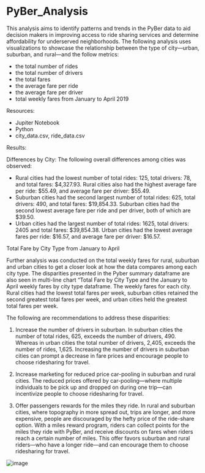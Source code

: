 # PyBer_Analysis

This analysis aims to identify patterns and trends in the PyBer data to aid decision makers in improving access to ride sharing services and determine affordability for underserved neighborhoods. The following analysis uses visualizations to showcase the relationship between the type of city—urban, suburban, and rural—and the follow metrics:

-	the total number of rides
-	the total number of drivers
-	the total fares 
-	the average fare per ride
-	the average fare per driver
-	total weekly fares from January to April 2019

Resources:

-	Jupiter Notebook
-	Python
-	city_data.csv, ride_data.csv

Results:

Differences by City:
The following overall differences among cities was observed:

-	Rural cities had the lowest number of total rides: 125, total drivers: 78, and total fares: $4,327.93. Rural cities also had the highest average fare per ride: $55.49, and average fare per driver: $55.49.
-	Suburban cities had the second largest number of total rides: 625, total drivers: 490, and total fares: $19,854.33.  Suburban cities had the second lowest average fare per ride and per driver, both of which are $39.50.
-	Urban cities had the largest number of total rides: 1625, total drivers: 2405 and total fares: $39,854.38. Urban cities had the lowest average fares per ride: $16.57, and average fare per driver: $16.57.

Total Fare by City Type from January to April

Further analysis was conducted on the total weekly fares for rural, suburban and urban cities to get a closer look at how the data compares among each city type. The disparities presented in the Pyber summary dataframe are also seen in multi-line chart “Total Fare by City Type and the January to April weekly fares by city type dataframe. The weekly fares for each city. Rural cities had the lowest total fares per week, suburban cities retained the second greatest total fares per week, and urban cities held the greatest total fares per week.

The following are recommendations to address these disparities:
1.	Increase the number of drivers in suburban. In suburban cities the number of total rides, 625, exceeds the number of drivers, 490. Whereas in urban cities the total number of drivers, 2,405, exceeds the number of rides, 1,625. Increasing the number of drivers in suburban cities can prompt a decrease in fare prices and encourage people to choose ridesharing for travel.

2.	Increase marketing for reduced price car-pooling in suburban and rural cities. The reduced prices offered by car-pooling—where multiple individuals to be pick up and dropped on during one trip—can incentivize people to choose ridesharing for travel.

3.	Offer passengers rewards for the miles they ride. In rural and suburban cities, where topography in more spread out, trips are longer, and more expensive, people are discouraged by the hefty price of the ride-share option. With a miles reward program, riders can collect points for the miles they ride with PyBer, and receive discounts on fares when riders reach a certain number of miles. This offer favors suburban and rural riders—who have a longer ride—and can encourage them to choose ridesharing for travel.  

![image](https://user-images.githubusercontent.com/80020390/115130445-e1270c00-9fbd-11eb-80ef-e57a52f7b5ba.png)
